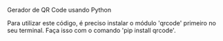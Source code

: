 Gerador de QR Code usando Python

Para utilizar este código, é preciso instalar o módulo 'qrcode' primeiro no seu terminal. Faça isso com o comando 'pip install qrcode'.
